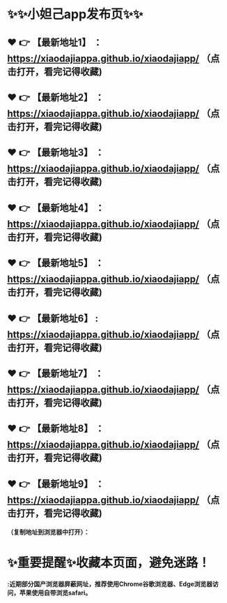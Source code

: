 # :sparkles::sparkles:小妲己app发布页:sparkles::sparkles:

 :heart: :point_right: 【最新地址1】 ：https://xiaodajiappa.github.io/xiaodajiapp/  （点击打开，看完记得收藏)
 ------
 :heart: :point_right: 【最新地址2】 ：https://xiaodajiappa.github.io/xiaodajiapp/   （点击打开，看完记得收藏)
 ------
 :heart: :point_right: 【最新地址3】 ：https://xiaodajiappa.github.io/xiaodajiapp/   （点击打开，看完记得收藏)
 ------
 :heart: :point_right: 【最新地址4】 ：https://xiaodajiappa.github.io/xiaodajiapp/   （点击打开，看完记得收藏)
 ------
 :heart: :point_right: 【最新地址5】 ：https://xiaodajiappa.github.io/xiaodajiapp/   （点击打开，看完记得收藏)
 ------
 :heart: :point_right: 【最新地址6】 : https://xiaodajiappa.github.io/xiaodajiapp/  （点击打开，看完记得收藏)
 ------
 :heart: :point_right: 【最新地址7】 ：https://xiaodajiappa.github.io/xiaodajiapp/   （点击打开，看完记得收藏)
 ------
 :heart: :point_right: 【最新地址8】 ：https://xiaodajiappa.github.io/xiaodajiapp/   （点击打开，看完记得收藏)
 ------
 :heart: :point_right: 【最新地址9】 ：https://xiaodajiappa.github.io/xiaodajiapp/   （点击打开，看完记得收藏)
  ------

  
#### （复制地址到浏览器中打开）：
# :sparkles:重要提醒:sparkles:收藏本页面，避免迷路！
#### :近期部分国产浏览器屏蔽网址，推荐使用Chrome谷歌浏览器、Edge浏览器访问，苹果使用自带浏览safari。
